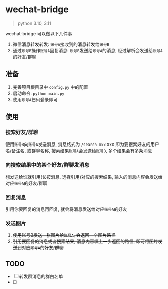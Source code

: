 # wechat-bridge
> python 3.10, 3.11

wechat-bridge 可以做以下几件事

1. 微信消息转发转发: `账号A`接收到的消息转发给`账号B`
2. 通过`账号B`操作`账号A`回复消息: `账号B`发送给`账号A`的消息, 经过解析会发送给`账号A`的好友/群聊

## 准备
1. 完善项目根目录中 `config.py` 中的配置
2. 启动命令: `python main.py`
3. 使用`账号A`扫码登录即可

## 使用
### 搜索好友/群聊
使用`账号B`向`账号A`发送消息, 消息格式为 `/search xxx` xxx 即为要搜索好友的用户名/备注名, 或群聊名称, 搜索结果`账号A`会发送给`账号B`, 多个结果会有多条消息

### 向搜索结果中的某个好友/群聊发消息
想发送给谁就引用(长按消息, 选择引用)对应的搜索结果, 输入的消息内容会发送给对应`账号A`的好友/群聊

### 回复消息
引用你要回复的消息再回复, 就会将消息发送给对应`账号A`的好友

### 发送图片
1. ~~使用账号B发送一张图片给`账号A`, 会返回一个图片路径~~
2. ~~引用要回复的消息或者搜索结果, 消息内容填上一步返回的路径, 即可将图片发送到对应`账号A`的好友/群聊~~


## TODO
- [ ] 转发群消息的群白名单
- [ ] 